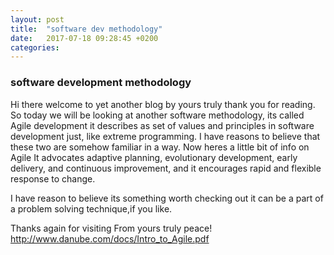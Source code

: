 ```yaml
---
layout: post
title:  "software dev methodology"
date:   2017-07-18 09:28:45 +0200
categories: 
---
```


### software development methodology 

 Hi there welcome to yet another blog by yours truly thank you for reading.
So today we will be looking at another software methodology, its called Agile development it describes  as set of values and principles in software development just, like extreme programming. I  have reasons to believe that these two are somehow familiar in a way. Now heres a  little bit of info on Agile
 It advocates adaptive planning, evolutionary development, early delivery, and continuous improvement, and it encourages rapid and flexible response to change.

 I have reason to believe its something worth checking out it can be a  part of a problem  solving  technique,if you like.

Thanks again for visiting
From yours truly peace! http://www.danube.com/docs/Intro_to_Agile.pdf
